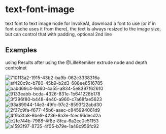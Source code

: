 # text-font-image

text font to text image node for InvokeAI, download a font to use (or if in font cache uses it from there), the text is always resized to the image size, but can control that with padding, optional 2nd line

## Examples
using Results after using the @LilleKemiker extrude node and depth controlnet

![710113a2-1915-43b2-ba9b-062c3338316a](https://github.com/mickr777/textfontimage/assets/115216705/3e591f7e-b86e-4fcf-810e-3caffb278936)
![ef420c9c-b780-45b9-b2d3-608ee6516785](https://github.com/mickr777/textfontimage/assets/115216705/32b47c93-f953-4d51-8ffa-cdb3bcc2a084)
![babd69c4-9d60-4a55-a834-5e8397f62610](https://github.com/mickr777/textfontimage/assets/115216705/46c3f2aa-c5fc-4fcf-9daf-49966ad98e73)
![9133eabb-bcda-4326-831e-1b641228b178](https://github.com/mickr777/textfontimage/assets/115216705/8c20f1e2-fd06-4256-a005-f56ccc4218ee)
![3f396f80-b448-4e40-a960-c7a68fae5623](https://github.com/mickr777/textfontimage/assets/115216705/7fb07189-4138-4f64-8cd3-3d61bb372b81)
![93a89944-14e3-49fc-97c2-8593f22abd30](https://github.com/mickr777/textfontimage/assets/115216705/d8ffe6ea-2545-4fad-b188-3730e6db9a8c)
![2f37c9fa-f677-45b6-aaec-c845994061d9](https://github.com/mickr777/textfontimage/assets/115216705/648202db-6bf2-465e-843b-d6b52393912f)
![4f9a3fa8-9be9-4236-8a3e-fcec66decd2a](https://github.com/mickr777/textfontimage/assets/115216705/e4c51693-4455-4f55-99fe-3bcaf38241de)
![e2fe744b-7988-4f8e-8fca-6a2ec0e51153](https://github.com/mickr777/textfontimage/assets/115216705/0990db3f-9235-4fc2-a8f6-f06d55c4d93d)
![a1593f97-8735-4f05-b79e-1a48c956fc92](https://github.com/mickr777/textfontimage/assets/115216705/f298b05b-51bb-4d8b-9266-6962640ce51c)
